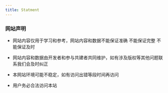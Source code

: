 ```yaml
---
title: Statment
---
```


### 网站声明 

- 网站内容仅用于学习和参考，网站内容和数据不能保证准确 不能保证完整 不能保证及时

- 网站内容和数据由开发者和参与共建者共同维护，如有涉及版权等其他问题联系我们会及时纠正

- 本网站环境可能不稳定，如有访问出错等段时间再访问

- 用户务必合法访问本站
